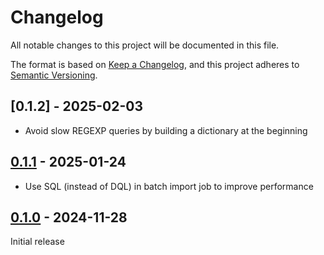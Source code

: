 # Changelog

All notable changes to this project will be documented in this file.

The format is based on [Keep a Changelog](https://keepachangelog.com/en/1.1.0/),
and this project adheres to [Semantic Versioning](https://semver.org/spec/v2.0.0.html).

## [0.1.2] - 2025-02-03

- Avoid slow REGEXP queries by building a dictionary at the beginning

## [0.1.1] - 2025-01-24

- Use SQL (instead of DQL) in batch import job to improve performance

## [0.1.0] - 2024-11-28

Initial release

[0.1.1]: https://github.com/biblibre/omeka-s-module-Alto/releases/tag/v0.1.1
[0.1.0]: https://github.com/biblibre/omeka-s-module-Alto/releases/tag/v0.1.0
